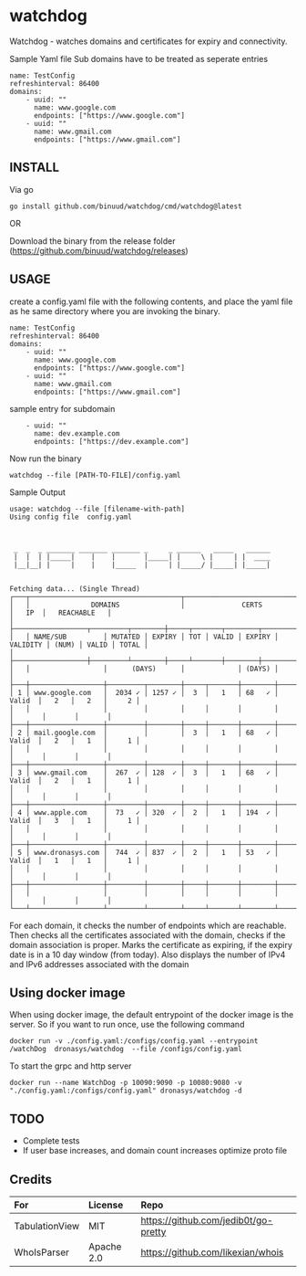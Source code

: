 # watchdog
Watchdog - watches domains and certificates for expiry and connectivity.


Sample Yaml file
Sub domains have to be treated as seperate entries
```
name: TestConfig
refreshinterval: 86400
domains:
    - uuid: ""
      name: www.google.com
      endpoints: ["https://www.google.com"]
    - uuid: ""
      name: www.gmail.com
      endpoints: ["https://www.gmail.com"]
```
## INSTALL

Via go
```
go install github.com/binuud/watchdog/cmd/watchdog@latest
```
OR

Download the binary from the release folder (https://github.com/binuud/watchdog/releases)


## USAGE

create a config.yaml file with the following contents, and place the yaml file as 
he same directory where you are invoking the binary.
```
name: TestConfig
refreshinterval: 86400
domains:
    - uuid: ""
      name: www.google.com
      endpoints: ["https://www.google.com"]
    - uuid: ""
      name: www.gmail.com
      endpoints: ["https://www.gmail.com"]
```

sample entry for subdomain
```
    - uuid: ""
      name: dev.example.com
      endpoints: ["https://dev.example.com"]
```

Now run the binary

```
watchdog --file [PATH-TO-FILE]/config.yaml
```

Sample Output
```
usage: watchdog --file [filename-with-path]
Using config file  config.yaml



 _  _  _ _______ _______ _______ _     _ ______   _____   ______
 |  |  | |_____|    |    |       |_____| |     \ |     | |  ____
 |__|__| |     |    |    |_____  |     | |_____/ |_____| |_____|
                                                                
    
Fetching data... (Single Thread)
┌───┬─────────────────────────────────────┬─────────────────────────────────┬───────┬───────────────┐
│   │               DOMAINS               │              CERTS              │   IP  │   REACHABLE   │
│   ├──────────────────┬─────────┬────────┼─────┬───────┬────────┬──────────┼───────┼───────┬───────┤
│   │ NAME/SUB         │ MUTATED │ EXPIRY │ TOT │ VALID │ EXPIRY │ VALIDITY │ (NUM) │ VALID │ TOTAL │
│   ├──────────────────┼─────────┴────────┼─────┴───────┼────────┼──────────┴───────┴───────┴───────┤
│   │                  │      (DAYS)      │             │ (DAYS) │                                  │
├───┼──────────────────┼─────────┬────────┼─────┬───────┼────────┼──────────┬───────┬───────┬───────┤
│ 1 │ www.google.com   │  2034 ✓ │ 1257 ✓ │  3  │   1   │ 68   ✓ │   Valid  │   2   │   2   │     2 │
│   │                  │         │        │     │       │        │          │       │       │       │
├───┼──────────────────┼─────────┼────────┼─────┼───────┼────────┼──────────┼───────┼───────┼───────┤
│ 2 │ mail.google.com  │         │        │  3  │   1   │ 68   ✓ │   Valid  │   2   │   1   │     1 │
│   │                  │         │        │     │       │        │          │       │       │       │
├───┼──────────────────┼─────────┼────────┼─────┼───────┼────────┼──────────┼───────┼───────┼───────┤
│ 3 │ www.gmail.com    │  267  ✓ │ 128  ✓ │  3  │   1   │ 68   ✓ │   Valid  │   2   │   1   │     1 │
│   │                  │         │        │     │       │        │          │       │       │       │
├───┼──────────────────┼─────────┼────────┼─────┼───────┼────────┼──────────┼───────┼───────┼───────┤
│ 4 │ www.apple.com    │  73   ✓ │ 320  ✓ │  2  │   1   │ 194  ✓ │   Valid  │   3   │   1   │     1 │
│   │                  │         │        │     │       │        │          │       │       │       │
├───┼──────────────────┼─────────┼────────┼─────┼───────┼────────┼──────────┼───────┼───────┼───────┤
│ 5 │ www.dronasys.com │  744  ✓ │ 837  ✓ │  2  │   1   │ 53   ✓ │   Valid  │   1   │   1   │     1 │
│   │                  │         │        │     │       │        │          │       │       │       │
├───┼──────────────────┼─────────┼────────┼─────┼───────┼────────┼──────────┼───────┼───────┼───────┤
│   │                  │         │        │     │       │        │          │       │       │       │
└───┴──────────────────┴─────────┴────────┴─────┴───────┴────────┴──────────┴───────┴───────┴───────┘
```
For each domain, it checks the number of endpoints which are reachable.
Then checks all the certificates associated with the domain, checks if the domain association is proper.
Marks the certificate as expiring, if the expiry date is in a 10 day window (from today).
Also displays the number of IPv4 and IPv6 addresses associated with the domain


## Using docker image

When using docker image, the default entrypoint of the docker image is the server. So if you want to 
run once, use the following command
```
docker run -v ./config.yaml:/configs/config.yaml --entrypoint /watchDog  dronasys/watchdog  --file /configs/config.yaml   
```

To start the grpc and http server 
```
docker run --name WatchDog -p 10090:9090 -p 10080:9080 -v  "./config.yaml:/configs/config.yaml" dronasys/watchdog -d
```

## TODO
* Complete tests
* If user base increases, and domain count increases optimize proto file

## Credits

| For             | License     | Repo                                    | 
| :---            |    :----    |          :---                           |
| TabulationView  | MIT         | https://github.com/jedib0t/go-pretty    |
| WhoIsParser     | Apache 2.0  | https://github.com/likexian/whois       |